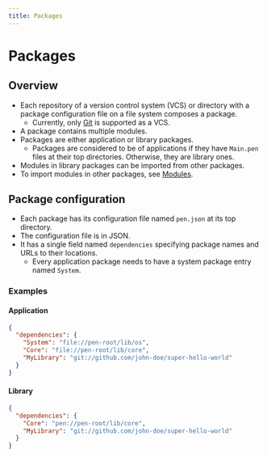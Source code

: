 ```yaml
---
title: Packages
---
```


# Packages

## Overview

- Each repository of a version control system (VCS) or directory with a package configuration file on a file system composes a package.
  - Currently, only [Git](https://git-scm.com/) is supported as a VCS.
- A package contains multiple modules.
- Packages are either application or library packages.
  - Packages are considered to be of applications if they have `Main.pen` files at their top directories. Otherwise, they are library ones.
- Modules in library packages can be imported from other packages.
- To import modules in other packages, see [Modules](../modules).

## Package configuration

- Each package has its configuration file named `pen.json` at its top directory.
- The configuration file is in JSON.
- It has a single field named `dependencies` specifying package names and URLs to their locations.
  - Every application package needs to have a system package entry named `System`.

### Examples

#### Application

```json
{
  "dependencies": {
    "System": "file://pen-root/lib/os",
    "Core": "file://pen-root/lib/core",
    "MyLibrary": "git://github.com/john-doe/super-hello-world"
  }
}
```

#### Library

```json
{
  "dependencies": {
    "Core": "pen://pen-root/lib/core",
    "MyLibrary": "git://github.com/john-doe/super-hello-world"
  }
}
```
